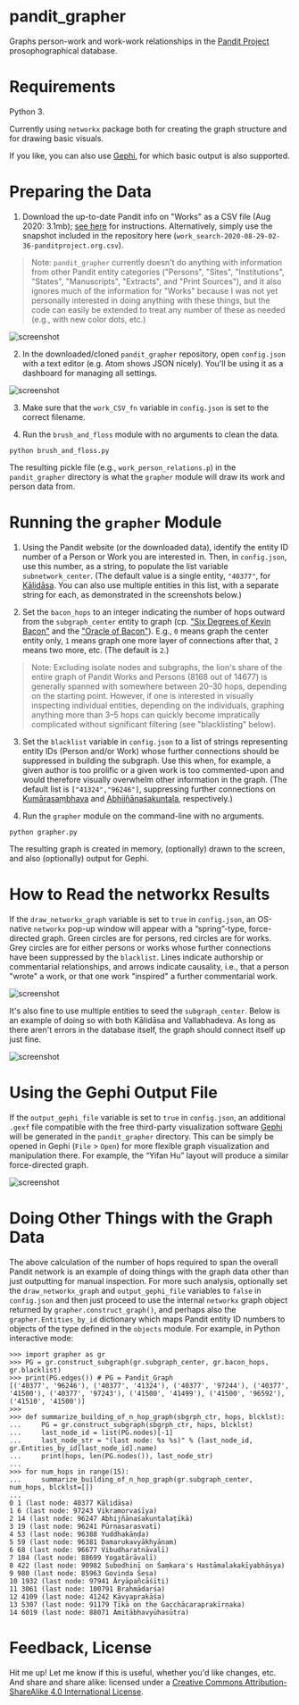 # pandit_grapher

Graphs person-work and work-work relationships in the [Pandit Project](https://www.panditproject.org/) prosophographical database.

# Requirements

Python 3.

Currently using `networkx` package both for creating the graph structure and for drawing basic visuals.

If you like, you can also use [Gephi](https://gephi.org/), for which basic output is also supported.

# Preparing the Data

1. Download the up-to-date Pandit info on "Works" as a CSV file (Aug 2020: 3.1mb); [see here](https://www.panditproject.org/node/99329) for instructions. Alternatively, simply use the snapshot included in the repository here (`work_search-2020-08-29-02-36-panditproject.org.csv`).

> Note: `pandit_grapher` currently doesn't do anything with information from other Pandit entity categories ("Persons", "Sites", "Institutions", "States", "Manuscripts", "Extracts", and "Print Sources"), and it also ignores much of the information for "Works" because I was not yet personally interested in doing anything with these things, but the code can easily be extended to treat any number of these as needed (e.g., with new color dots, etc.)

![screenshot](static/works_2020_08_29_spreadsheet.png)

2. In the downloaded/cloned `pandit_grapher` repository, open `config.json` with a text editor (e.g. Atom shows JSON nicely). You'll be using it as a dashboard for managing all settings.

![screenshot](static/config_dashboard.png)

3. Make sure that the `work_CSV_fn` variable in `config.json` is set to the correct filename.

4. Run the `brush_and_floss` module with no arguments to clean the data.

~~~
python brush_and_floss.py
~~~

The resulting pickle file (e.g., `work_person_relations.p`) in the `pandit_grapher` directory is what the `grapher` module will draw its work and person data from.

# Running the `grapher` Module

1. Using the Pandit website (or the downloaded data), identify the entity ID number of a Person or Work you are interested in. Then, in `config.json`, use this number, as a string, to populate the list variable `subnetwork_center`. (The default value is a single entity, `"40377"`, for [Kālidāsa](https://www.panditproject.org/entity/40377/person). You can also use multiple entities in this list, with a separate string for each, as demonstrated in the screenshots below.)

2. Set the `bacon_hops` to an integer indicating the number of hops outward from the `subgraph_center` entity to graph (cp. ["Six Degrees of Kevin Bacon"](https://en.wikipedia.org/wiki/Six_Degrees_of_Kevin_Bacon#:~:text=Six%20Degrees%20of%20Kevin%20Bacon%20or%20%22Bacon's%20Law%22%20is%20a,and%20prolific%20actor%20Kevin%20Bacon) and the ["Oracle of Bacon"](https://oracleofbacon.org/)). E.g., `0` means graph the center entity only, `1` means graph one more layer of connections after that, `2` means two more, etc. (The default is `2`.)

> Note: Excluding isolate nodes and subgraphs, the lion's share of the entire graph of Pandit Works and Persons (8168 out of 14677) is generally spanned with somewhere between 20–30 hops, depending on the starting point. However, if one is interested in visually inspecting individual entities, depending on the individuals, graphing anything more than 3–5 hops can quickly become impratically complicated without significant filtering (see "blacklisting" below).

3. Set the `blacklist` variable in `config.json` to a list of strings representing entity IDs (Person and/or Work) whose further connections should be suppressed in building the subgraph. Use this when, for example, a given author is too prolific or a given work is too commented-upon and would therefore visually overwhelm other information in the graph. (The default list is `["41324","96246"]`, suppressing further connections on [Kumārasaṃbhava](https://www.panditproject.org/entity/41324/work) and [Abhijñānaśakuntala](https://www.panditproject.org/entity/96246/work), respectively.)

4. Run the `grapher` module on the command-line with no arguments.

~~~
python grapher.py
~~~

The resulting graph is created in memory, (optionally) drawn to the screen, and also (optionally) output for Gephi.

# How to Read the networkx Results

If the `draw_networkx_graph` variable is set to `true` in `config.json`, an OS-native `networkx` pop-up window will appear with a “spring”-type, force-directed graph. Green circles are for persons, red circles are for works. Grey circles are for either persons or works whose further connections have been suppressed by the `blacklist`. Lines indicate authorship or commentarial relationships, and arrows indicate causality, i.e., that a person "wrote" a work, or that one work "inspired" a further commentarial work.

![screenshot](static/Kalidasa_degree_2_with_blacklist_networkx.png)

It's also fine to use multiple entities to seed the `subgraph_center`. Below is an example of doing so with both Kālidāsa and Vallabhadeva. As long as there aren't errors in the database itself, the graph should connect itself up just fine.

![screenshot](static/Kalidasa_Vallabhadeva_degree_2_with_blacklist.png)

# Using the Gephi Output File

If the `output_gephi_file` variable is set to `true` in `config.json`, an additional `.gexf` file compatible with the free third-party visualization software [Gephi](https://gephi.org/) will be generated in the `pandit_grapher` directory. This can be simply be opened in Gephi (`File` > `Open`) for more flexible graph visualization and manipulation there. For example, the “Yifan Hu” layout will produce a similar force-directed graph.

![screenshot](static/Kalidasa_degree_2_with_blacklist_gephi.png)

# Doing Other Things with the Graph Data

The above calculation of the number of hops required to span the overall Pandit network is an example of doing things with the graph data other than just outputting for manual inspection. For more such analysis, optionally set the `draw_networkx_graph` and `output_gephi_file` variables to `false` in `config.json` and then just proceed to use the internal `networkx` graph object returned by `grapher.construct_graph()`, and perhaps also the `grapher.Entities_by_id` dictionary which maps Pandit entity ID numbers to objects of the type defined in the `objects` module. For example, in Python interactive mode:

~~~
>>> import grapher as gr
>>> PG = gr.construct_subgraph(gr.subgraph_center, gr.bacon_hops, gr.blacklist)
>>> print(PG.edges()) # PG = Pandit_Graph
[('40377', '96246'), ('40377', '41324'), ('40377', '97244'), ('40377', '41500'), ('40377', '97243'), ('41500', '41499'), ('41500', '96592'), ('41510', '41500')]
>>>
>>> def summarize_building_of_n_hop_graph(sbgrph_ctr, hops, blcklst):
...     PG = gr.construct_subgraph(sbgrph_ctr, hops, blcklst)
...     last_node_id = list(PG.nodes)[-1]
...     last_node_str = "(last node: %s %s)" % (last_node_id, gr.Entities_by_id[last_node_id].name)
...     print(hops, len(PG.nodes()), last_node_str)
... 
>>> for num_hops in range(15):
...     summarize_building_of_n_hop_graph(gr.subgraph_center, num_hops, blcklst=[])
... 
0 1 (last node: 40377 Kālidāsa)
1 6 (last node: 97243 Vikramorvaśīya)
2 14 (last node: 96247 Abhijñānaśakuntalaṭīkā)
3 19 (last node: 96241 Pūrṇasarasvatī)
4 53 (last node: 96388 Yuddhakāṇḍa)
5 59 (last node: 96381 Ḍamarukavyākhyānam)
6 68 (last node: 96677 Vibudharatnāvalī)
7 184 (last node: 88699 Yogatārāvalī)
8 422 (last node: 90982 Subodhinī on Śaṃkara's Hastāmalakakīyabhāṣya)
9 980 (last node: 85963 Govinda Śeṣa)
10 1932 (last node: 97941 Āryāpañcāśīti)
11 3061 (last node: 100791 Brahmādarśa)
12 4109 (last node: 41242 Kāvyaprakāśa)
13 5307 (last node: 91179 Ṭīkā on the Gacchācaraprakīrṇaka)
14 6019 (last node: 88071 Amitābhavyūhasūtra)
~~~

# Feedback, License

Hit me up! Let me know if this is useful, whether you'd like changes, etc. And share and share alike: licensed under a [Creative Commons Attribution-ShareAlike 4.0 International License](https://creativecommons.org/licenses/by-sa/4.0/).